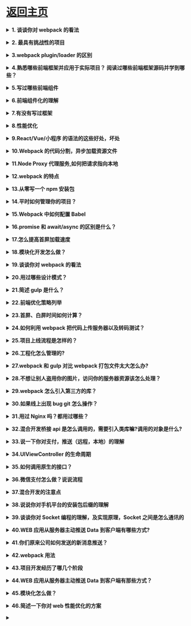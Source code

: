# [返回主页](https://github.com/yisainan/web-interview/blob/master/README.md)

<b><details><summary>1. 谈谈你对 webpack 的看法</summary></b>

答案：WebPack 是一个模块打包工具，你可以使用 WebPack 管理你的模块依赖，并编绎输出模块们所需的静态文件。它能够很好地管理、打包 Web 开发中所用到的 HTML、JavaScript、CSS 以及各种静态文件（图片、字体等），让开发过程更加高效。对于不同类型的资源，webpack 有对应的模块加载器。webpack 模块打包器会分析模块间的依赖关系，最后 生成了优化且合并后的静态资源。

webpack 的两大特色：

1. code splitting（可以自动完成）
2. loader 可以处理各种类型的静态文件，并且支持串联操作

webpack 是以 commonJS 的形式来书写脚本滴，但对 AMD/CMD 的支持也很全面，方便旧项目进行代码迁移。

webpack 具有 requireJs 和 browserify 的功能，但仍有很多自己的新特性：

1. 对 CommonJS 、 AMD 、ES6 的语法做了兼容
2. 对 js、css、图片等资源文件都支持打包
3. 串联式模块加载器以及插件机制，让其具有更好的灵活性和扩展性，例如提供对 CoffeeScript、ES6 的支持
4. 有独立的配置文件 webpack.config.js
5. 可以将代码切割成不同的 chunk，实现按需加载，降低了初始化时间
6. 支持 SourceUrls 和 SourceMaps，易于调试
7. 具有强大的 Plugin 接口，大多是内部插件，使用起来比较灵活
8. webpack 使用异步 IO 并具有多级缓存。这使得 webpack 很快且在增量编译上更加快

</details>

<b><details><summary>2. 最具有挑战性的项目</summary></b>

答案：

</details>

<b><details><summary>3.webpack plugin/loader 的区别</summary></b>

答案：

</details>

<b><details><summary>4.熟悉哪些前端框架并应用于实际项目？ 阅读过哪些前端框架源码并学到哪些？</summary></b>

答案：

</details>

<b><details><summary>5.写过哪些前端组件</summary></b>

答案：

</details>

<b><details><summary>6.前端组件化的理解</summary></b>

答案：

</details>

<b><details><summary>7.有没有写过框架</summary></b>

答案：

</details>

<b><details><summary>8.性能优化</summary></b>

答案：
（1） 减少 http 请求次数：CSS Sprites, JS、CSS 源码压缩、图片大小控制合适；网页 Gzip，CDN 托管，data 缓存 ，图片服务器。
（2） 前端模板 JS+数据，减少由于 HTML 标签导致的带宽浪费，前端用变量保存 AJAX 请求结果，每次操作本地变量，不用请求，减少请求次数
（3） 用 innerHTML 代替 DOM 操作，减少 DOM 操作次数，优化 javascript 性能。
（4） 当需要设置的样式很多时设置 className 而不是直接操作 style。
（5） 少用全局变量、缓存 DOM 节点查找的结果。减少 IO 读取操作。
（6） 避免使用 CSS Expression（css 表达式)又称 Dynamic properties(动态属性)。
（7） 图片预加载，将样式表放在顶部，将脚本放在底部 加上时间戳。
（8） 避免在页面的主体布局中使用 table，table 要等其中的内容完全下载之后才会显示出来，显示比 div+css 布局慢。

</details>

<b><details><summary>9.React/Vue/小程序 的语法的这些好处，坏处</summary></b>

答案：

</details>

<b><details><summary>10.Webpack 的代码分割，异步加载资源文件</summary></b>

答案：

</details>

<b><details><summary>11.Node Proxy 代理服务,如何把请求指向本地</summary></b>

答案：

</details>

<b><details><summary>12.webpack 的特点</summary></b>

答案：

</details>

<b><details><summary>13.从零写一个 npm 安装包</summary></b>

答案：

</details>

<b><details><summary>14.平时如何管理你的项目？</summary></b>

答案：

a. 先期团队必须确定好全局样式（globe.css），编码模式(utf-8) 等；

b. 编写习惯必须一致（例如都是采用继承式的写法，单样式都写成一行）；

c. 标注样式编写人，各模块都及时标注（标注关键样式调用的地方）；

d. 页面进行标注（例如 页面 模块 开始和结束）；

e. CSS 跟 HTML 分文件夹并行存放，命名都得统一（例如 style.css）；

f. JS 分文件夹存放 命名以该 JS 功能为准的英文翻译。

g. 图片采用整合的 images.png png8 格式文件使用 尽量整合在一起使用方便将来的管理

</details>

<b><details><summary>15.Webpack 中如何配置 Babel</summary></b>

答案：

</details>

<b><details><summary>16.promise 和 await/async 的区别是什么？</summary></b>

答案：

</details>

<b><details><summary>17.怎么提高首屏加载速度</summary></b>

答案：

服务端渲染
等

</details>

<b><details><summary>18.模块化开发怎么做？</summary></b>

答案：

- AMD 是 RequireJS 在推广过程中对模块定义的规范化产出。
- CMD 是 SeaJS 在推广过程中对模块定义的规范化产出。

- AMD 是提前执行，CMD 是延迟执行。
- AMD 推荐的风格通过返回一个对象做为模块对象，CommonJS 的风格通过对 module.exports 或 exports 的属性赋值来达到暴露模块对象的目的。

CMD 模块方式

```js
define(function(require, exports, module) {
  // 模块代码
});
```

</details>

<b><details><summary>19.谈谈你对 webpack 的看法</summary></b>

答案：

</details>

<b><details><summary>20.用过哪些设计模式？</summary></b>

答案：

</details>

<b><details><summary>21.简述 gulp 是什么？</summary></b>

答案：

</details>

<b><details><summary>22.前端优化策略列举</summary></b>

答案：

</details>

<b><details><summary>23.首屏、白屏时间如何计算？</summary></b>

答案：

</details>

<b><details><summary>24.如何利用 webpack 把代码上传服务器以及转码测试？</summary></b>

答案：

</details>

<b><details><summary>25.项目上线流程是怎样的？</summary></b>

答案：

</details>

<b><details><summary>26.工程化怎么管理的?</summary></b>

答案：

</details>

<b><details><summary>27.webpack 和 gulp 对比 webpack 打包文件太大怎么办?</summary></b>

答案：

</details>

<b><details><summary>28.不想让别人盗用你的图片，访问你的服务器资源该怎么处理？</summary></b>

答案：

</details>

<b><details><summary>29.webpack 怎么引入第三方的库？</summary></b>

答案：

</details>

<b><details><summary>30.如果线上出现 bug git 怎么操作？</summary></b>

答案：

</details>

<b><details><summary>31.用过 Nginx 吗？都用过哪些？</summary></b>

答案：

</details>

<b><details><summary>32.混合开发桥接 api 是怎么调用的，需要引入类库嘛?调用的对象是什么?</summary></b>

答案：

</details>

<b><details><summary>33.说一下你对支付，推送（远程，本地）的理解</summary></b>

答案：

</details>

<b><details><summary>34.UIViewController 的生命周期</summary></b>

答案：

</details>

<b><details><summary>35.如何调用原生的接口？</summary></b>

答案：

</details>

<b><details><summary>36.微信支付怎么做？说说流程</summary></b>

答案：

</details>

<b><details><summary>37.混合开发的注意点</summary></b>

答案：

</details>

<b><details><summary>38.说说你对手机平台的安装包后缀的理解</summary></b>

答案：

</details>

<b><details><summary>39.谈谈你对 Socket 编程的理解，及实现原理，Socket 之间是怎么通讯的</summary></b>

答案：

</details>

<b><details><summary>40.WEB 应用从服务器主动推送 Data 到客户端有哪些方式?</summary></b>

答案：

</details>

<b><details><summary>41.你们原来公司如何发送的新消息推送？</summary></b>

答案：

</details>

<b><details><summary>42.webpack 用法</summary></b>

答案：

</details>

<b><details><summary>43.项目开发经历了哪几个阶段</summary></b>

答案：

- 需求分析及变更管理
- 项目模型及业务流程分析
- 系统分析及建模设计
- 界面设计及代码开发
- 系统测试，部署和文档编写
- 维护

</details>

<b><details><summary>44.WEB 应用从服务器主动推送 Data 到客户端有那些方式？</summary></b>

答案：

- html5 websoket
- WebSocket 通过 Flash
- XHR 长时间连接
- XHR Multipart Streaming
- 不可见的 Iframe
- `<script>`标签的长时间连接(可跨域)

</details>

<b><details><summary>45.模块化怎么做？</summary></b>

答案：

立即执行函数,不暴露私有成员

```js
var module1 = (function() {
  var _count = 0;
  var m1 = function() {
    //...
  };
  var m2 = function() {
    //...
  };
  return {
    m1: m1,
    m2: m2
  };
})();
```

</details>

<b><details><summary>46.简述一下你对 web 性能优化的方案</summary></b>

答案：

1、尽量减少 HTTP 请求
2、使用浏览器缓存
3、使用压缩组件
4、图片、JS 的预载入
5、将脚本放在底部
6、将样式文件放在页面顶部
7、使用外部的 JS 和 CSS
8、精简代码

</details>

<b><details><summary></summary></b>

答案：

</details>
